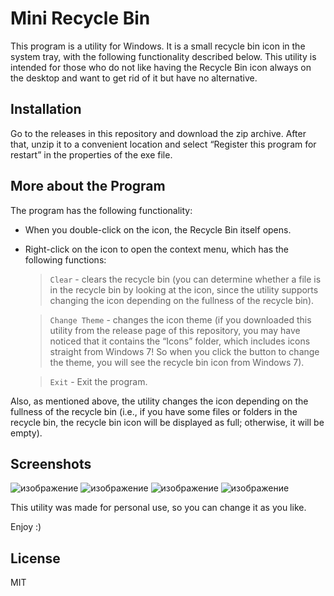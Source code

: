 # Mini Recycle Bin

This program is a utility for Windows. It is a small recycle bin icon in the system tray, with the following functionality described below. This utility is intended for those who do not like having the Recycle Bin icon always on the desktop and want to get rid of it but have no alternative.

## Installation

Go to the releases in this repository and download the zip archive. After that, unzip it to a convenient location and select “Register this program for restart” in the properties of the exe file.

## More about the Program

The program has the following functionality:
- When you double-click on the icon, the Recycle Bin itself opens.
- Right-click on the icon to open the context menu, which has the following functions:

  > `Clear` - clears the recycle bin (you can determine whether a file is in the recycle bin by looking at the icon, since the utility supports changing the icon depending on the fullness of the recycle bin).

  > `Change Theme` - changes the icon theme (if you downloaded this utility from the release page of this repository, you may have noticed that it contains the “Icons” folder, which includes icons straight from Windows 7! So when you click the button to change the theme, you will see the recycle bin icon from Windows 7).

  > `Exit` - Exit the program.

Also, as mentioned above, the utility changes the icon depending on the fullness of the recycle bin (i.e., if you have some files or folders in the recycle bin, the recycle bin icon will be displayed as full; otherwise, it will be empty).

## Screenshots

![изображение](https://github.com/user-attachments/assets/38948e26-6b24-4dad-98f7-7175d90f6782)
![изображение](https://github.com/user-attachments/assets/d742d295-87cc-4185-b817-fcbf39acf372)
![изображение](https://github.com/user-attachments/assets/a608eceb-731a-4423-b6f9-a6e74caad3d4)
![изображение](https://github.com/user-attachments/assets/472c24af-3fbf-4d45-a7bd-484906b053c9)

This utility was made for personal use, so you can change it as you like.

Enjoy :)

## License

MIT
